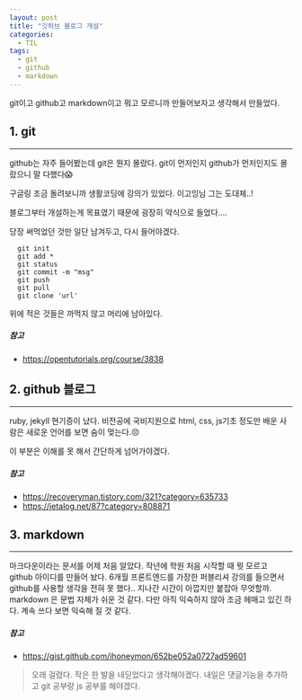 ```yaml
---
layout: post
title: "깃허브 블로그 개설"
categories:
  - TIL
tags:
  - git
  - github
  - markdown
---
```



git이고 github고 markdown이고 뭐고 모르니까 만들어보자고 생각해서 만들었다.

## 1. git
---
github는 자주 들어봤는데 git은 뭔지 몰랐다. git이 먼저인지 github가 먼저인지도 몰랐으니 말 다했다😱

구글링 조금 돌려보니까 생활코딩에 강의가 있었다. 이고잉님 그는 도대체..!

블로그부터 개설하는게 목표였기 때문에 굉장히 약식으로 들었다....

당장 써먹었던 것만 일단 남겨두고, 다시 들어야겠다.

```
  git init
  git add *
  git status
  git commit -m "msg"
  git push
  git pull
  git clone 'url'
```
위에 적은 것들은 까먹지 않고 머리에 남아있다.
   
##### 참고
* <https://opentutorials.org/course/3838>


## 2. github 블로그
---
ruby, jekyll 현기증이 났다. 비전공에 국비지원으로 html, css, js기초 정도만 배운 사람은 새로운 언어를 보면 숨이 멎는다.😣

이 부분은 이해를 못 해서 간단하게 넘어가야겠다.

##### 참고
* <https://recoveryman.tistory.com/321?category=635733>
* <https://jetalog.net/87?category=808871>


## 3. markdown
---
마크다운이라는 문서를 어제 처음 알았다. 작년에 학원 처음 시작할 때 뭣 모르고 github 아이디를 만들어 놨다. 6개월 프론트엔드를 가장한 퍼블리셔 강의를 들으면서 github를 사용할 생각을 전혀 못 했다.. 지나간 시간이 아깝지만 붙잡아 무엇할까. markdown 은 문법 자체가 쉬운 것 같다. 다만 아직 익숙하지 않아 조금 헤매고 있긴 하다. 계속 쓰다 보면 익숙해 질 것 같다.

##### 참고
* <https://gist.github.com/ihoneymon/652be052a0727ad59601>


> 오래 걸렸다. 작은 한 발을 내딛었다고 생각해야겠다. 내일은 댓글기능을 추가하고 git 공부랑 js 공부를 해야겠다.